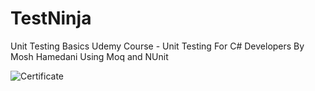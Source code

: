 # TestNinja
Unit Testing Basics 
Udemy Course - Unit Testing For C# Developers By Mosh Hamedani Using Moq and NUnit

![Certificate](https://udemy-certificate.s3.amazonaws.com/image/UC-YSACFSNF.jpg?l=null)

